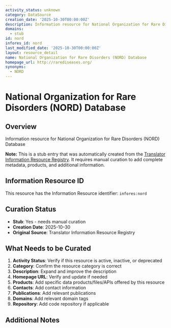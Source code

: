 ```yaml
---
activity_status: unknown
category: DataSource
creation_date: '2025-10-30T00:00:00Z'
description: Information resource for National Organization for Rare Disorders (NORD) Database
domains:
  - stub
id: nord
infores_id: nord
last_modified_date: '2025-10-30T00:00:00Z'
layout: resource_detail
name: National Organization for Rare Disorders (NORD) Database
homepage_url: http://rarediseases.org/
synonyms:
  - NORD
---
```


# National Organization for Rare Disorders (NORD) Database

## Overview

Information resource for National Organization for Rare Disorders (NORD) Database

**Note:** This is a stub entry that was automatically created from the [Translator Information Resource Registry](https://biolink.github.io/information-resource-registry/). It requires manual curation to add complete metadata, products, and additional information.

## Information Resource ID

This resource has the Information Resource identifier: `infores:nord`

## Curation Status

- **Stub**: Yes - needs manual curation
- **Creation Date**: 2025-10-30
- **Original Source**: Translator Information Resource Registry

## What Needs to be Curated

1. **Activity Status**: Verify if this resource is active, inactive, or deprecated
2. **Category**: Confirm the resource category is correct
3. **Description**: Expand and improve the description
4. **Homepage URL**: Verify and update if needed
5. **Products**: Add specific data products/files/APIs offered by this resource
6. **Contacts**: Add contact information
7. **Publications**: Add relevant publications
8. **Domains**: Add relevant domain tags
9. **Repository**: Add code repository if applicable

## Additional Notes
